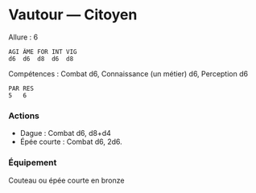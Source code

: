 # Vautour — Citoyen

Allure : 6

	AGI	ÂME	FOR	INT	VIG
	d6	d6	d8	d6	d8

Compétences : Combat d6, Connaissance (un métier) d6, Perception d6

	PAR	RES
	5	6

### Actions
- Dague : Combat d6, d8+d4
- Épée courte : Combat d6, 2d6.

### Équipement

Couteau ou épée courte en bronze
